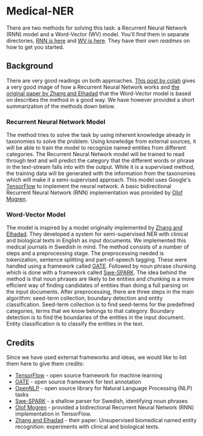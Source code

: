 # Medical-NER
There are two methods for solving this task: a Recurrent Neural Network (RNN) model and a Word-Vector (WV) model. You'll find them in separate directories, [RNN is here](https://github.com/withtwist/medical-ner/tree/master/rnn-ner) and [WV is here](https://github.com/withtwist/medical-ner/tree/master/wv-ner). They have their own _readmes_ on how to get you started.

## Background
There are very good readings on both approaches. [This post by colah](http://colah.github.io/posts/2015-08-Understanding-LSTMs/) gives a very good image of how a Recurrent Neural Network works and [the original paper by Zhang and Elhadad](http://www.ncbi.nlm.nih.gov/pubmed/23954592) that the Word-Vector model is based on describes the method in a good way. We have however provided a short summarization of the methods down below.

### Recurrent Neural Network Model
The method tries to solve the task by using inherent knowledge already in taxonomies to solve the problem. Using knowledge from external sources, it will be able to train the model to recognize named entities from different categories. The Recurrent Neural Network model will be trained to read through text and will predict the category that the different words or phrase in the text-stream falls into with the output. While it is a supervised method, the training data will be generated with the information from the taxonomies which will make it a semi-supervised approach. This model uses Google's [TensorFlow](https://www.tensorflow.org) to implement the neural network. A basic bidirectional Recurrent Neural Network (RNN) implementation was provided by [Olof Mogren](http://mogren.one).

### Word-Vector Model
The model is inspired by a model originally implemented by [Zhang and Elhadad](http://www.ncbi.nlm.nih.gov/pubmed/23954592). They developed a system for semi-supervised NER with clinical and biological texts in English as input documents. We  implemented this medical journals in Swedish in mind. The method consists of a number of steps and a preprocessing stage. The preprocessing needed is tokenization, sentence splitting and part-of-speech tagging. These were handled using a framework called [GATE](https://gate.ac.uk). Followed by noun phrase chunking which is done with a framework called [Swe-SPARK](http://stp.lingfil.uu.se/~bea/resources/spark/). The idea behind the method is that noun phrases are likely to be entities and chunking is a more efficient way of finding candidates of entities than doing a full parsing on the input documents. After preprocessing, there are three steps in the main algorithm: seed-term collection, boundary detection and entity classification. Seed-term collection is to find seed-terms for the predefined categories, terms that we know belongs to that category. Boundary detection is to find the boundaries of the entities in the input document. Entity classification is to classify the entities in the text. 

## Credits
Since we have used external frameworks and ideas, we would like to list them here to give them credits:
* [TensorFlow](https://www.tensorflow.org) - open source framework for machine learning
* [GATE](https://gate.ac.uk) - open source framework for text annotation
* [OpenNLP](http://opennlp.apache.org) - open source library for Natural Language Processing (NLP) tasks
* [Swe-SPARK](http://stp.lingfil.uu.se/~bea/resources/spark/) - a shallow parser for Swedish, identifying noun phrases
* [Olof Mogren](http://mogren.one) - provided a bidirectional Recurrent Neural Network (RNN) implementation in TensorFlow. 
* [Zhang and Elhadad](http://www.ncbi.nlm.nih.gov/pubmed/23954592) - their paper: Unsupervised biomedical named entity recognition: experiments with clinical and biological texts.
